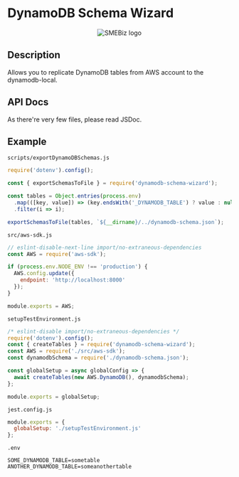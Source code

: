 # DynamoDB Schema Wizard

<p align="center">
  <img src="https://f.smebiz.com/icon/64x64.png" alt="SMEBiz logo">
</p>

## Description

Allows you to replicate DynamoDB tables from AWS account to the dynamodb-local.

## API Docs

As there're very few files, please read JSDoc.

## Example

`scripts/exportDynamoDBSchemas.js`

```javascript
require('dotenv').config();

const { exportSchemasToFile } = require('dynamodb-schema-wizard');

const tables = Object.entries(process.env)
  .map(([key, value]) => (key.endsWith('_DYNAMODB_TABLE') ? value : null))
  .filter(i => i);

exportSchemasToFile(tables, `${__dirname}/../dynamodb-schema.json`);
```

`src/aws-sdk.js`

```javascript
// eslint-disable-next-line import/no-extraneous-dependencies
const AWS = require('aws-sdk');

if (process.env.NODE_ENV !== 'production') {
  AWS.config.update({
    endpoint: 'http://localhost:8000'
  });
}

module.exports = AWS;
```

`setupTestEnvironment.js`

```javascript
/* eslint-disable import/no-extraneous-dependencies */
require('dotenv').config();
const { createTables } = require('dynamodb-schema-wizard');
const AWS = require('./src/aws-sdk');
const dynamodbSchema = require('./dynamodb-schema.json');

const globalSetup = async globalConfig => {
  await createTables(new AWS.DynamoDB(), dynamodbSchema);
};

module.exports = globalSetup;
```

`jest.config.js`

```javascript
module.exports = {
  globalSetup: './setupTestEnvironment.js'
};
```

`.env`

```
SOME_DYNAMODB_TABLE=sometable
ANOTHER_DYNAMODB_TABLE=someanothertable
```
